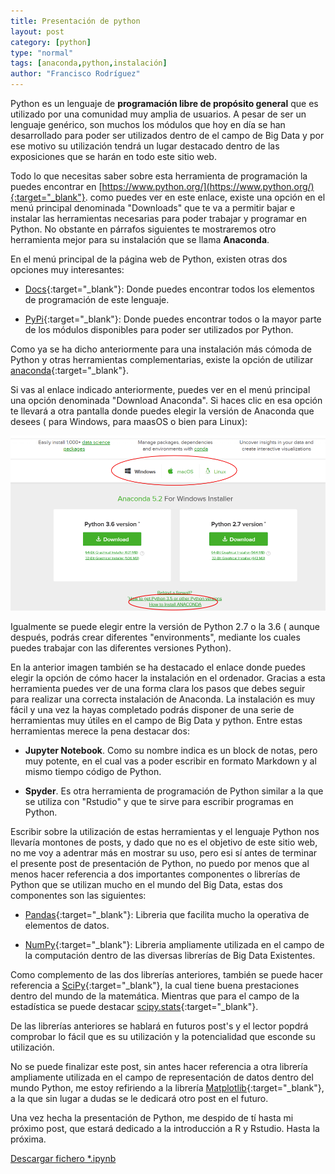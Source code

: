 ```yaml
---
title: Presentación de python
layout: post
category: [python]
type: "normal"
tags: [anaconda,python,instalación]
author: "Francisco Rodríguez"
---
```

Python es un lenguaje de **programación libre de propósito general** que es utilizado por una comunidad muy amplia de usuarios. A pesar de ser un lenguaje genérico, son muchos los módulos que hoy en día se han desarrollado para poder ser utilizados dentro de el campo de Big Data y por ese motivo su utilización tendrá un lugar destacado dentro de las exposiciones que se harán en todo este sitio web.

Todo lo que necesitas saber sobre esta herramienta de programación la puedes encontrar en [https://www.python.org/](https://www.python.org/){:target="_blank"}. como puedes ver en este enlace, existe una opción en el menú principal denominada "Downloads" que te va a permitir bajar e instalar las herramientas necesarias para poder trabajar y programar en Python. No obstante en párrafos siguientes te mostraremos otro herramienta mejor para su instalación que se llama **Anaconda**.

En el menú principal de la página web de Python, existen otras dos opciones muy interesantes:

* [Docs](https://docs.python.org/3/){:target="_blank"}: Donde puedes encontrar todos los elementos de programación de este lenguaje.

* [PyPi](https://pypi.org/){:target="_blank"}: Donde puedes encontrar todos o la mayor parte de los módulos disponibles para poder ser utilizados por Python.

Como ya se ha dicho anteriormente para una instalación más cómoda de Python y otras herramientas complementarias, existe la opción de utilizar [anaconda](https://anaconda.org/){:target="_blank"}.

Si  vas al enlace indicado anteriormente, puedes ver en el menú principal una opción denominada "Download Anaconda". Si haces clic en esa opción te llevará a otra pantalla donde puedes elegir la versión de Anaconda que desees ( para Windows, para maasOS o bien para Linux): 

![Download Anaconda](../img/Anaconda/install.PNG)

Igualmente se puede elegir entre la versión de Python 2.7 o la 3.6 ( aunque después, podrás crear diferentes "environments", mediante los cuales puedes trabajar con las diferentes versiones Python).

En la anterior imagen también se ha destacado el enlace donde puedes elegir la opción de cómo hacer la instalación en el ordenador. Gracias  a esta herramienta puedes ver de una forma clara los pasos que debes seguir para realizar una correcta instalación de Anaconda. La instalación es muy fácil y una vez la hayas completado podrás disponer de una serie de herramientas muy útiles en el campo de Big Data y python. Entre estas herramientas merece la pena destacar dos:

* **Jupyter Notebook**. Como su nombre indica es un  block de notas, pero muy potente, en el cual vas a poder escribir en formato Markdown y al mismo tiempo código de Python.

* **Spyder**. Es otra herramienta de programación de Python similar a la que se utiliza con "Rstudio" y que te sirve para escribir programas en Python.

Escribir sobre la utilización de estas herramientas y el lenguaje Python nos llevaría montones de posts, y dado que no es el objetivo de este sitio web, no me voy a adentrar más en mostrar su uso, pero esi sí antes de terminar el presente post de presentación de Python, no puedo por menos que al menos hacer referencia a dos importantes componentes o librerías de Python que se utilizan mucho en el mundo del Big Data, estas dos componentes son las siguientes:

* [Pandas](https://pandas.pydata.org/){:target="_blank"}: Libreria que facilita mucho la operativa de elementos de datos.

* [NumPy](http://www.numpy.org/){:target="_blank"}: Libreria ampliamente utilizada en el campo de la computación dentro de las diversas librerías de Big Data Existentes. 

Como complemento de las dos librerías anteriores, también se puede hacer referencia a [SciPy](https://www.scipy.org/scipylib/index.html){:target="_blank"}, la cual tiene buena prestaciones dentro del mundo de la matemática. Mientras que para el campo de la estadística se puede destacar [scipy.stats](https://docs.scipy.org/doc/scipy/reference/tutorial/stats.html){:target="_blank"}.

De las librerías anteriores se hablará en futuros post's y el lector popdrá comprobar lo fácil que es su utilización y la potencialidad que esconde su utilización.

No se puede finalizar este post, sin antes hacer referencia a otra librería ampliamente utilizada en el campo de representación de datos dentro del mundo Python, me estoy refiriendo a la librería [Matplotlib](https://matplotlib.org/){:target="_blank"}, a la que sin lugar a dudas se le dedicará otro post en el futuro.

Una vez hecha la presentación de Python, me despido de tí hasta mi próximo post, que estará dedicado a la introducción a R y Rstudio. Hasta la próxima.
<div class="descargar">
<a href="../_jupyter/Intro_Python.ipynb" download>Descargar fichero *.ipynb</a>
</div>






